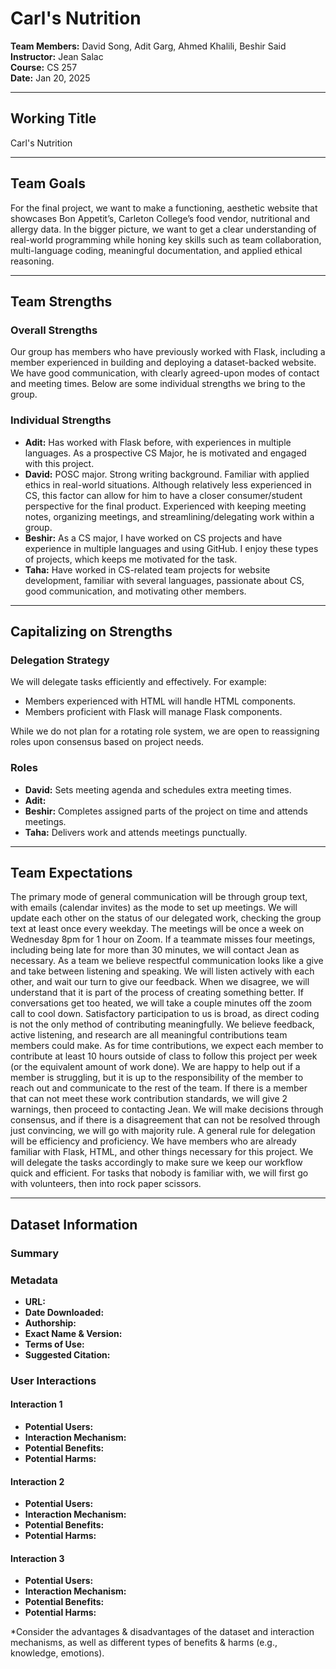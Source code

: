 # Carl's Nutrition

**Team Members:** David Song, Adit Garg, Ahmed Khalili, Beshir Said  
**Instructor:** Jean Salac  
**Course:** CS 257  
**Date:** Jan 20, 2025  

---

## Working Title
Carl's Nutrition

---

## Team Goals
For the final project, we want to make a functioning, aesthetic website that showcases Bon Appetit’s, Carleton College’s food vendor, nutritional and allergy data. In the bigger picture, we want to get a clear understanding of real-world programming while honing key skills such as team collaboration, multi-language coding, meaningful documentation, and applied ethical reasoning.

---

## Team Strengths

### Overall Strengths
Our group has members who have previously worked with Flask, including a member experienced in building and deploying a dataset-backed website. We have good communication, with clearly agreed-upon modes of contact and meeting times. Below are some individual strengths we bring to the group.

### Individual Strengths
- **Adit:** Has worked with Flask before, with experiences in multiple languages. As a prospective CS Major, he is motivated and engaged with this project.
- **David:** POSC major. Strong writing background. Familiar with applied ethics in real-world situations. Although relatively less experienced in CS, this factor can allow for him to have a closer consumer/student perspective for the final product. Experienced with keeping meeting notes, organizing meetings, and streamlining/delegating work within a group.
- **Beshir:** As a CS major, I have worked on CS projects and have experience in multiple languages and using GitHub. I enjoy these types of projects, which keeps me motivated for the task.
- **Taha:** Have worked in CS-related team projects for website development, familiar with several languages, passionate about CS, good communication, and motivating other members.

---

## Capitalizing on Strengths

### Delegation Strategy
We will delegate tasks efficiently and effectively. For example:
- Members experienced with HTML will handle HTML components.
- Members proficient with Flask will manage Flask components.

While we do not plan for a rotating role system, we are open to reassigning roles upon consensus based on project needs.

### Roles
- **David:** Sets meeting agenda and schedules extra meeting times.
- **Adit:**
- **Beshir:** Completes assigned parts of the project on time and attends meetings.
- **Taha:** Delivers work and attends meetings punctually.

---

## Team Expectations

The primary mode of general communication will be through group text, with emails (calendar invites) as the mode to set up meetings. We will update each other on the status of our delegated work, checking the group text at least once every weekday. The meetings will be once a week on Wednesday 8pm for 1 hour on Zoom.  If a teammate misses four meetings, including being late for more than 30 minutes, we will contact Jean as necessary. 
As a team we believe respectful communication looks like a give and take between listening and speaking. We will listen actively with each other, and wait our turn to give our feedback. When we disagree, we will understand that it is part of the process of creating something better. If conversations get too heated, we will take a couple minutes off the zoom call to cool down. Satisfactory participation to us is broad, as direct coding is not the only method of contributing meaningfully. We believe feedback, active listening, and research are all meaningful contributions team members could make. As for time contributions, we expect each member to contribute at least 10 hours outside of class to follow this project per week (or the equivalent amount of work done). We are happy to help out if a member is struggling, but it is up to the responsibility of the member to reach out and communicate to the rest of the team. If there is a member that can not meet these work contribution standards, we will give 2 warnings, then proceed to contacting Jean. 
We will make decisions through consensus, and if there is a disagreement that can not be resolved through just convincing, we will go with majority rule. 
A general rule for delegation will be efficiency and proficiency. We have members who are already familiar with Flask, HTML, and other things necessary for this project. We will delegate the tasks accordingly to make sure we keep our workflow quick and efficient. For tasks that nobody is familiar with, we will first go with volunteers, then into rock paper scissors. 


---

## Dataset Information

### Summary

### Metadata
- **URL:**
- **Date Downloaded:**
- **Authorship:**
- **Exact Name & Version:**
- **Terms of Use:**
- **Suggested Citation:**

### User Interactions

#### Interaction 1
- **Potential Users:**
- **Interaction Mechanism:**
- **Potential Benefits:**
- **Potential Harms:**

#### Interaction 2
- **Potential Users:**
- **Interaction Mechanism:**
- **Potential Benefits:**
- **Potential Harms:**

#### Interaction 3
- **Potential Users:**
- **Interaction Mechanism:**
- **Potential Benefits:**
- **Potential Harms:**

*Consider the advantages & disadvantages of the dataset and interaction mechanisms, as well as different types of benefits & harms (e.g., knowledge, emotions).
